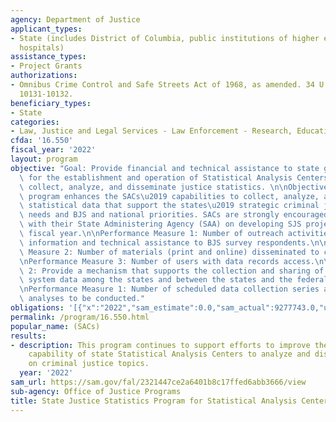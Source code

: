 ```yaml
---
agency: Department of Justice
applicant_types:
- State (includes District of Columbia, public institutions of higher education and
  hospitals)
assistance_types:
- Project Grants
authorizations:
- Omnibus Crime Control and Safe Streets Act of 1968, as amended. 34 U.S.C. &sect;
  10131-10132.
beneficiary_types:
- State
categories:
- Law, Justice and Legal Services - Law Enforcement - Research, Education, Training
cfda: '16.550'
fiscal_year: '2022'
layout: program
objective: "Goal: Provide financial and technical assistance to state governments\
  \ for the establishment and operation of Statistical Analysis Centers (SACs) to\
  \ collect, analyze, and disseminate justice statistics. \n\nObjective 1: The SJS\
  \ program enhances the SACs\u2019 capabilities to collect, analyze, and publish\
  \ statistical data that support the states\u2019 strategic criminal justice planning\
  \ needs and BJS and national priorities. SACs are strongly encouraged to collaborate\
  \ with their State Administering Agency (SAA) on developing SJS projects for the\
  \ fiscal year.\n\nPerformance Measure 1: Number of outreach activities to provide\
  \ information and technical assistance to BJS survey respondents.\n\nPerformance\
  \ Measure 2: Number of materials (print and online) disseminated to customers.\n\
  \nPerformance Measure 3: Number of users with data records access.\n\nObjective\
  \ 2: Provide a mechanism that supports the collection and sharing of vital justice\
  \ system data among the states and between the states and the federal government.\n\
  \nPerformance Measure 1: Number of scheduled data collection series and special\
  \ analyses to be conducted."
obligations: '[{"x":"2022","sam_estimate":0.0,"sam_actual":9277743.0,"usa_spending_actual":7065357.64},{"x":"2023","sam_estimate":0.0,"sam_actual":0.0,"usa_spending_actual":-523608.54},{"x":"2024","sam_estimate":0.0,"sam_actual":0.0,"usa_spending_actual":0.0}]'
permalink: /program/16.550.html
popular_name: (SACs)
results:
- description: This program continues to support efforts to improve the capacity and
    capability of state Statistical Analysis Centers to analyze and disseminate data
    on criminal justice topics.
  year: '2022'
sam_url: https://sam.gov/fal/2321447ce2a6401b8c17ffed6abb3666/view
sub-agency: Office of Justice Programs
title: State Justice Statistics Program for Statistical Analysis Centers
---
```


